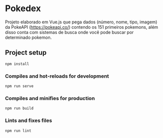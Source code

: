 # Pokedex

Projeto elaborado em Vue.js que pega dados (número, nome, tipo, imagem) da PokeAPI (https://pokeapi.co/) contendo os 151 primeiros pokemons, além disso conta com sistemas de busca onde você pode buscar por determinado pokemon.

## Project setup
```
npm install
```

### Compiles and hot-reloads for development
```
npm run serve
```

### Compiles and minifies for production
```
npm run build
```

### Lints and fixes files
```
npm run lint
```


